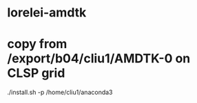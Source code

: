 # lorelei-amdtk
# copy from /export/b04/cliu1/AMDTK-0 on CLSP grid

./install.sh -p /home/cliu1/anaconda3

